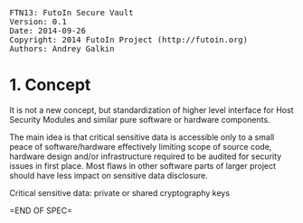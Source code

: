 <pre>
FTN13: FutoIn Secure Vault
Version: 0.1
Date: 2014-09-26
Copyright: 2014 FutoIn Project (http://futoin.org)
Authors: Andrey Galkin
</pre>

# 1. Concept

It is not a new concept, but standardization of higher level interface for
Host Security Modules and similar pure software or hardware components.

The main idea is that critical sensitive data is accessible only to a small peace of
software/hardware effectively limiting scope of source code, hardware design and/or
infrastructure required to be audited for security issues in first place. Most flaws in
other software parts of larger project should have less impact on sensitive data
disclosure.

Critical sensitive data: private or shared cryptography keys


=END OF SPEC=
